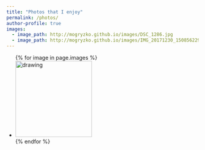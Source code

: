 ```yaml
---
title: "Photos that I enjoy"
permalink: /photos/
author-profile: true
images:
  - image_path: http://mogryzko.github.io/images/DSC_1286.jpg
  - image_path: http://mogryzko.github.io/images/IMG_20171230_150856229_HDR.jpg
---
```


<ul class="photo-gallery">
  {% for image in page.images %}
    <li><img src="{{ image.image_path }}" alt="drawing" width = "200"/></li>
  {% endfor %}
</ul>



<script type="module">
  // Load the Observable runtime and inspector.
  import {Runtime, Inspector} from "https://unpkg.com/@observablehq/notebook-runtime?module";

  // Your notebook, compiled as an ES module.
  import notebook from "https://api.observablehq.com/@mogryzko/assignment-3/2.js";

  // Load the notebook, observing its cells with a default Inspector
  // that simply renders the value of each cell into the provided DOM node.
  Runtime.load(notebook, (cell) => {
  if (cell.name === "chart") {
    return {
      fulfilled: (value) => {
        document.getElementById("chart").appendChild(value);
      }
    };
  }
});
</script>





